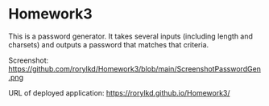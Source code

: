 # Homework3

This is a password generator. It takes several inputs (including length and charsets) and outputs a password that matches that criteria. 

Screenshot: https://github.com/rorylkd/Homework3/blob/main/ScreenshotPasswordGen.png

URL of deployed application: https://rorylkd.github.io/Homework3/
